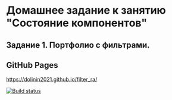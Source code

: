 # Домашнее задание к занятию "Состояние компонентов"
## Задание 1. Портфолио с фильтрами.

## GitHub Pages
https://dolinin2021.github.io/filter_ra/

[![Build status](https://ci.appveyor.com/api/projects/status/aseppl4ur00ih31w?svg=true)](https://ci.appveyor.com/project/Dolinin2021/filter-ra)
